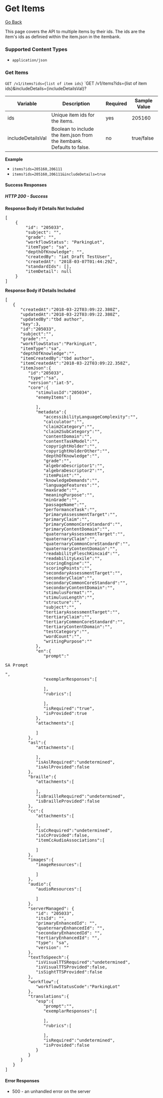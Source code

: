 # Get Items

[Go Back](Item_Search_Service_API.md)

This page covers the API to multiple items by their ids.  The ids are the item's ids as definied within the item.json in the itembank.

### Supported Content Types

* `application/json`

### Get Items

`GET /v1/items?ids={list of item ids}`
`GET /v1/items?ids={list of item ids}&includeDetails={includeDetailsVal}?

| Variable | Description | Required | Sample Value |
| -------- | ----------- | -------- |------------ |
| ids   | Unique item ids for the items. | yes | 205160
| includeDetailsVal | Boolean to include the item.json from the itembank.  Defaults to false. | no | true/false 

**Example**

* `items?ids=205160,206111`
* `items?ids=205160,206111&includeDetails=true`

#### Success Responses

##### HTTP 200 - Success

**Response Body if Details Not Included**
<pre>
[
    {
        "id": "205033",
        "subject": "",
        "grade": "",
        "workflowStatus": "ParkingLot",
        "itemType": "sa",
        "depthOfKnowledge": "",
        "createdBy": "iat_Draft TestUser",
        "createdAt": "2018-03-07T01:44:29Z",
        "standardIds": [],
        "itemDetail": null
    }
]
</pre>

**Response Body if Details Included**
<pre>
[
   {
      "createdAt":"2018-03-22T03:09:22.380Z",
      "updatedAt":"2018-03-22T03:09:22.380Z",
      "updatedBy":"tbd author",
      "key":3,
      "id":"205033",
      "subject":"",
      "grade":"",
      "workflowStatus":"ParkingLot",
      "itemType":"sa",
      "depthOfKnowledge":"",
      "itemCreatedBy":"tbd author",
      "itemCreatedAt":"2018-03-22T03:09:22.358Z",
      "itemJson":{
         "id":"205033",
         "type":"sa",
         "version":"iat-5",
         "core":{
            "stimulusId":"205034",
            "enemyItems":[

            ],
            "metadata":{
               "accessibilityLanguageComplexity":"",
               "calculator":"",
               "claim2Category":"",
               "claim2SubCategory":"",
               "contentDomain":"",
               "contentTaskModel":"",
               "copyrightHolder":"",
               "copyrightHolderOther":"",
               "depthOfKnowledge":"",
               "grade":"",
               "algebraDescriptor1":"",
               "algebraDescriptor2":"",
               "itemPoint":"",
               "knowledgeDemands":"",
               "languageFeatures":"",
               "maxGrade":"",
               "meaningPurpose":"",
               "minGrade":"",
               "passageName":"",
               "performanceTask":"",
               "primaryAssessmentTarget":"",
               "primaryClaim":"",
               "primaryCommonCoreStandard":"",
               "primaryContentDomain":"",
               "quaternaryAssessmentTarget":"",
               "quaternaryClaim":"",
               "quaternaryCommonCoreStandard":"",
               "quaternaryContentDomain":"",
               "readabilityFleschKincaid":"",
               "readabilityLexile":"",
               "scoringEngine":"",
               "scoringPoints":"",
               "secondaryAssessmentTarget":"",
               "secondaryClaim":"",
               "secondaryCommonCoreStandard":"",
               "secondaryContentDomain":"",
               "stimulusFormat":"",
               "stimulusLength":"",
               "structure":"",
               "subject":"",
               "tertiaryAssessmentTarget":"",
               "tertiaryClaim":"",
               "tertiaryCommonCoreStandard":"",
               "tertiaryContentDomain":"",
               "testCategory":"",
               "wordCount":"",
               "writingPurpose":""
            },
            "en":{
               "prompt":"<p>SA Prompt</p>",
               "exemplarResponses":[

               ],
               "rubrics":[

               ],
               "isRequired":"true",
               "isProvided":true
            },
            "attachments":[

            ]
         },
         "asl":{
            "attachments":[

            ],
            "isAslRequired":"undetermined",
            "isAslProvided":false
         },
         "braille":{
            "attachments":[

            ],
            "isBrailleRequired":"undetermined",
            "isBrailleProvided":false
         },
         "cc":{
            "attachments":[

            ],
            "isCcRequired":"undetermined",
            "isCcProvided":false,
            "itemCcAudioAssociations":[

            ]
         },
         "images":{
            "imageResources":[

            ]
         },
         "audio":{
            "audioResources":[

            ]
         },
         "serverManaged": {
            "id": "205033",
            "itsId": "",
            "primaryEnhancedId": "",
            "quaternaryEnhancedId": "",
            "secondaryEnhancedId": "",
            "tertiaryEnhancedId": "",
            "type": "sa",
            "version": ""
         },         
         "textToSpeech":{
            "isVisualTTSRequired":"undetermined",
            "isVisualTTSProvided":false,
            "isSightTTSProvided":false
         },
         "workflow":{
            "workflowStatusCode":"ParkingLot"
         },
         "translations":{
            "esp":{
               "prompt":"",
               "exemplarResponses":[

               ],
               "rubrics":[

               ],
               "isRequired":"undetermined",
               "isProvided":false
            }
         }
      }
   }
]
</pre>

#### Error Responses

* 500 - an unhandled error on the server